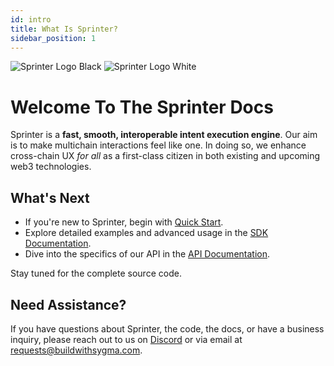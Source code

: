 ```yaml
---
id: intro
title: What Is Sprinter?
sidebar_position: 1
---
```


<div class="logo-container">
  <img src="/img/Sprinter_Logo_Horizontal_BLACK.png" class="logo-light-mode" alt="Sprinter Logo Black" />
  <img src="/img/Sprinter_Logo_Horizontal-WHITE.png" class="logo-dark-mode" alt="Sprinter Logo White" />
</div>

# Welcome To The Sprinter Docs

Sprinter is a **fast, smooth, interoperable intent execution engine**. Our aim is to make multichain interactions feel like one. In doing so, we enhance cross-chain UX *for all* as a first-class citizen in both existing and upcoming web3 technologies.

## What's Next

- If you're new to Sprinter, begin with [Quick Start](../02-quick-start.md).
- Explore detailed examples and advanced usage in the [SDK Documentation](../03-sdk/01-overview.md).
- Dive into the specifics of our API in the [API Documentation](../04-api/01-api-usage.md).

Stay tuned for the complete source code.

## Need Assistance?

If you have questions about Sprinter, the code, the docs, or have a business inquiry, please reach out to us on [Discord](https://discord.gg/Qdf6GyNB5J) or via email at [requests@buildwithsygma.com](mailto:requests@buildwithsygma.com).
